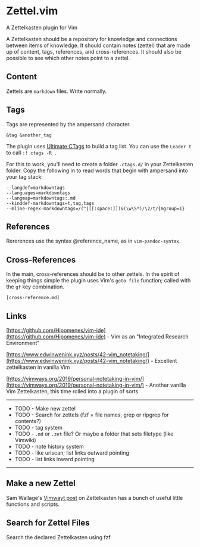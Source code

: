 # Zettel.vim

A Zettelkasten plugin for Vim

A Zettelkasten should be a repository for knowledge and connections between items of knowledge. It should contain notes (zettel) that are made up of content, tags, references, and cross-references. It should also be possible to see which other notes point to a zettel.

## Content

Zettels are `markdown` files. Write normally.

## Tags

Tags are represented by the ampersand character.

```
&tag &another_tag
```

The plugin uses [Ultimate CTags](aroist) to build a tag list. You can use the `Leader t` to call `:! ctags -R .`

For this to work, you'll need to create a folder `.ctags.d/` in your Zettelkasten folder. Copy the following in to read words that begin with ampersand into your tag stack:

```
--langdef=markdowntags
--languages=markdowntags
--langmap=markdowntags:.md
--kinddef-markdowntags=t,tag,tags
--mline-regex-markdowntags=/(^|[[:space:]])&(\w\S*)/\2/t/{mgroup=1}
```

## References

Rererences use the syntax @reference_name, as in `vim-pandoc-syntax`.

## Cross-References

In the main, cross-references should be to other zettels. In the spirit of keeping things simple the plugin uses Vim's `goto file` function; called with the `gf` key combination.

```
[cross-reference.md]
```

## Links

[https://github.com/Hipomenes/vim-ide](https://github.com/Hipomenes/vim-ide) - Vim as an "Integrated Research Environment"

[https://www.edwinwenink.xyz/posts/42-vim_notetaking/](https://www.edwinwenink.xyz/posts/42-vim_notetaking/) - Excellent zettelkasten in vanilla Vim

[https://vimways.org/2019/personal-notetaking-in-vim/](https://vimways.org/2019/personal-notetaking-in-vim/) - Another vanilla Vim Zettelkasten, this time rolled into a plugin of sorts


---

* TODO - Make new zettel
* TODO - Search for zettels (fzf = file names, grep or ripgrep for contents?)
* TODO - tag system
* TODO - `.md` or `.zet` file? Or maybe a folder that sets filetype (like Vimwiki)
* TODO - note history system
* TODO - like urlscan; list links outward pointing
* TODO - list links inward pointing

---

## Make a new Zettel

Sam Wallage's [Vimwayt post](https://vimways.org/2019/personal-notetaking-in-vim/) on Zettelkasten has a bunch of useful little functions and scripts.

## Search for Zettel Files

Search the declared Zettelkasten using fzf



